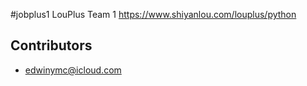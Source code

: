 #jobplus1
LouPlus Team 1 https://www.shiyanlou.com/louplus/python

## Contributors

* [edwinymc@icloud.com](https://github.com/EdwinYang2000)

